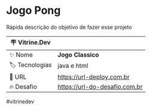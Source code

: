 # Jogo Pong

Rápida descrição do objetivo de fazer esse projeto

| :placard: Vitrine.Dev |     |
| -------------  | --- |
| :sparkles: Nome        | **Jogo Classico**
| :label: Tecnologias | java e html
| :rocket: URL         | https://url-deploy.com.br
| :fire: Desafio     | https://url-do-desafio.com.br

#vitrinedev
